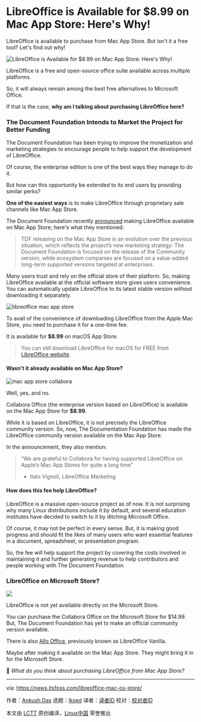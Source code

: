 [#]: subject: "LibreOffice is Available for $8.99 on Mac App Store: Here's Why!"
[#]: via: "https://news.itsfoss.com/libreoffice-mac-os-store/"
[#]: author: "Ankush Das https://news.itsfoss.com/author/ankush/"
[#]: collector: "lkxed"
[#]: translator: "cool-summer-021"
[#]: reviewer: " "
[#]: publisher: " "
[#]: url: " "

LibreOffice is Available for $8.99 on Mac App Store: Here's Why!
======
LibreOffice is available to purchase from Mac App Store. But isn't it a free tool? Let's find out why!

![LibreOffice is Available for $8.99  on Mac App Store: Here's Why!][1]

LibreOffice is a free and open-source office suite available across multiple platforms.

So, it will always remain among the best free alternatives to Microsoft Office.

If that is the case, **why am I talking about purchasing LibreOffice here?**

### The Document Foundation Intends to Market the Project for Better Funding

The Document Foundation has been trying to improve the monetization and marketing strategies to encourage people to help support the development of LibreOffice.

Of course, the enterprise edition is one of the best ways they manage to do it.

But how can this opportunity be extended to its end users by providing similar perks?

**One of the easiest ways** is to make LibreOffice through proprietary sale channels like Mac App Store.

The Document Foundation recently [announced][4] making LibreOffice available on Mac App Store; here's what they mentioned:

> TDF releasing on the Mac App Store is an evolution over the previous situation, which reflects the project’s new marketing strategy: The Document Foundation is focused on the release of the Community version, while ecosystem companies are focused on a value-added long-term supported versions targeted at enterprises.

Many users trust and rely on the official store of their platform. So, making LibreOffice available at the official software store gives users convenience. You can automatically update LibreOffice to its latest stable version without downloading it separately.

![libreoffice mac app store][5]

To avail of the convenience of downloading LibreOffice from the Apple Mac Store, you need to purchase it for a one-time fee.

It is available for **$8.99** on macOS App Store.

> You can still download LibreOffice for macOS for FREE from [LibreOffice website][6].

#### Wasn't it already available on Mac App Store?

![mac app store collabora][7]

Well, yes, and no.

Collabora Office (the enterprise version based on LibreOffice) is available on the Mac App Store for **$8.99**.

While it is based on LibreOffice, it is not precisely the LibreOffice community version. So, now, The Documentation Foundation has made the LibreOffice community version available on the Mac App Store.

In the announcement, they also mention:

> “We are grateful to Collabora for having supported LibreOffice on Apple’s Mac App Stores for quite a long time”
>
> - Italo Vignoli, LibreOffice Marketing

#### How does this fee help LibreOffice?

LibreOffice is a massive open-source project as of now. It is not surprising why many Linux distributions include it by default, and several education institutes have decided to switch to it by ditching Microsoft Office.

Of course, it may not be perfect in every sense. But, it is making good progress and should fit the likes of many users who want essential features in a document, spreadsheet, or presentation program.

So, the fee will help support the project by covering the costs involved in maintaining it and further generating revenue to help contributors and people working with The Document Foundation.

### LibreOffice on Microsoft Store?

![][8]

LibreOffice is not yet available directly on the Microsoft Store.

You can purchase the Collabora Office on the Microsoft Store for $14.99. But, The Document Foundation has yet to make an official community version available.

There is also [Allo Office][9], previously known as LibreOffice Vanilla.

Maybe after making it available on the Mac App Store. They might bring it in for the Microsoft Store.

💬 *What do you think about purchasing LibreOffice from Mac App Store?*

--------------------------------------------------------------------------------

via: https://news.itsfoss.com/libreoffice-mac-os-store/

作者：[Ankush Das][a]
选题：[lkxed][b]
译者：[译者ID](https://github.com/译者ID)
校对：[校对者ID](https://github.com/校对者ID)

本文由 [LCTT](https://github.com/LCTT/TranslateProject) 原创编译，[Linux中国](https://linux.cn/) 荣誉推出

[a]: https://news.itsfoss.com/author/ankush/
[b]: https://github.com/lkxed
[1]: https://news.itsfoss.com/content/images/size/w1200/2022/09/libreoffice-mac-app-store.png
[2]: https://itsfoss.com/best-free-open-source-alternatives-microsoft-office/
[3]: https://itsfoss.com/best-free-open-source-alternatives-microsoft-office/
[4]: https://blog.documentfoundation.org/blog/2022/09/19/the-document-foundation-releases-libreoffice-on-apples-mac-app-store/
[5]: https://news.itsfoss.com/content/images/2022/09/libreoffice-mac-1.jpg
[6]: https://www.libreoffice.org/download/download-libreoffice/
[7]: https://news.itsfoss.com/content/images/2022/09/collabora-mac.webp
[8]: https://news.itsfoss.com/content/images/2022/09/collabora-windows.jpg
[9]: https://apps.microsoft.com/store/detail/allooffice/9MWJQ9TX63F9
